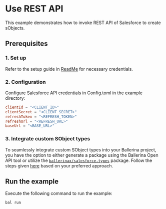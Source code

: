 # Use REST API 

This example demonstrates how to invoke REST API of Salesforce to create sObjects.

## Prerequisites

### 1. Set up
Refer to the setup guide in [ReadMe](../../../README.md) for necessary credentials.

### 2. Configuration

Configure Salesforce API credentials in Config.toml in the example directory:

```toml
clientId = "<CLIENT_ID>"
clientSecret = "<CLIENT_SECRET>"
refreshToken = "<REFRESH_TOKEN>"
refreshUrl = "<REFRESH_URL>"
baseUrl = "<BASE_URL>"
```

### 3. Integrate custom SObject types

To seamlessly integrate custom SObject types into your Ballerina project, you have the option to either generate a package using the Ballerina Open API tool or utilize the [`ballerinax/salesforce.types`](https://github.com/ballerina-platform/module-ballerinax-salesforce.types) package. Follow the steps given [here](https://github.com/ballerina-platform/module-ballerinax-salesforce.types) based on your preferred approach.

## Run the example

Execute the following command to run the example:

```bash
bal run
```
